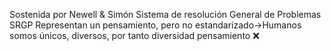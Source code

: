 Sostenida por Newell & Simón
Sistema de resolución General de Problemas SRGP
Representan un pensamiento, pero no estandarizado→Humanos somos únicos, diversos, por tanto diversidad pensamiento ❌